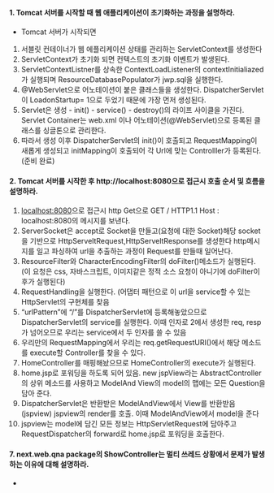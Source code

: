 #### 1. Tomcat 서버를 시작할 때 웹 애플리케이션이 초기화하는 과정을 설명하라.
* Tomcat 서버가 시작되면

1. 서블릿 컨테이너가 웹 에플리케이션 상태를 관리하는 ServletContext를 생성한다
2. ServletContext가 초기화 되면 컨텍스트의 초기화 이벤트가 발생된다.
3. ServletContextListner를 상속한 ContextLoadListener의 contextInitialiazed가 실행되며 ResourceDatabasePopulator가 jwp.sql을 실행한다.
4. @WebServlet으로 어노테이션이 붙은 클래스들을 생성한다. DispatcherServlet이 LoadonStartup= 1으로 두었기 때문에 가장 먼저 생성된다.
5. Servlet은 생성 - init() - service() - destroy()의 라이프 사이클을 가진다. Servlet Container는 web.xml 이나 어노테이션(@WebServlet)으로 등록된 클래스를 싱글톤으로 관리한다.
6. 따라서 생성 이후 DispatcherServlet의 init()이 호출되고 RequestMapping이 새롭게 생성되고 initMapping이 호출되어 각 Url에 맞는 Controlller가 등록된다. (준비 완료)

#### 2. Tomcat 서버를 시작한 후 http://localhost:8080으로 접근시 호출 순서 및 흐름을 설명하라.
1. [localhost:8080](http://localhost:8080)으로 접근시 http Get으로 GET / HTTP1.1 Host : localhost:8080의 메시지를 보낸다.
2. ServerSocket은 accept로 Socket을 만들고(요청에 대한 Socket)해당 socket을 기반으로  HttpServeltRequest,HttpServeltResponse를 생성한다  http메시지를 일고 파싱하여 url을 추출하는 과정이 Request를 만들때 일어난다.
3. ResourceFilter와 CharacterEncodingFilter의 doFilter()메소드가 실행된다. (이 요청은 css, 자바스크립트, 이미지같은 정적 소스 요청이 아니기에 doFilter이후가 실행된다)
4. RequestHandling을 실행한다. (어댑터 패턴으로 이 url을 service할 수 있는 HttpServlet의 구현체를 찾음
5. “urlPattern”에 “/”를 DispatcherServlet에 등록해놓았으므로 DispatcherServlet의 service를 실행한다. 이때 인자로 2에서 생성한 req, resp가 넘어오므로 우리는 service에서 두 인자를 쓸 수 있음
6. 우리만의 RequestMapping에서 우리는 req.getRequestURI()에서 해당 메소드를 execute할 Controller를 찾을 수 있다.
7. HomeController를 매핑해놨으므로 HomeController의 execute가 실행된다.
8. home.jsp로 포워딩을 하도록 되어 있음. new jspView라는 AbstractController의 상위 메소드를 사용하고 ModelAnd View의 model의 맵에는 모든 Question을 담아 준다.
9. DispatcherServlet은 반환받은 ModelAndView에서 View를 반환받음 (jspview) jspview의 render를 호출. 이때 ModelAndView에서 model을 준다
10. jspview는 model에 담긴 모든 정보는 HttpServletRequest에 담아주고 RequestDispatcher의 forward로 home.jsp로 포워딩을 호출한다.

#### 7. next.web.qna package의 ShowController는 멀티 쓰레드 상황에서 문제가 발생하는 이유에 대해 설명하라.
* 
